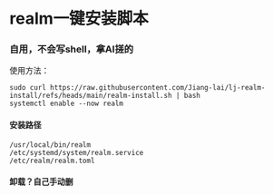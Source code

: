 # realm一键安装脚本
### 自用，不会写shell，拿AI搓的
使用方法：
```
sudo curl https://raw.githubusercontent.com/Jiang-lai/lj-realm-install/refs/heads/main/realm-install.sh | bash
systemctl enable --now realm 
```


#### 安装路径
```
/usr/local/bin/realm
/etc/systemd/system/realm.service
/etc/realm/realm.toml
```
#### 卸载？自己手动删

